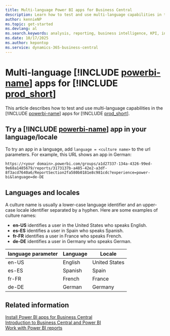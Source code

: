 ```yaml
---
title: Multi-language Power BI apps for Business Central
description: Learn how to test and use multi-language capabilities in the Power BI apps for Business Central. 
author: kennieNP
ms.topic: get-started
ms.devlang: al
ms.search.keywords: analysis, reporting, business intelligence, KPI, installation, administration
ms.date: 10/17/2025
ms.author: kepontop
ms.service: dynamics-365-business-central
---
```


# Multi-language [!INCLUDE [powerbi-name](includes/powerbi-name.md)] apps for [!INCLUDE [prod_short](includes/prod_short.md)]

This article describes how to test and use multi-language capabilities in the [!INCLUDE [powerbi-name](includes/powerbi-name.md)] apps for [!INCLUDE [prod_short](includes/prod_short.md)].

## Try a [!INCLUDE [powerbi-name](includes/powerbi-name.md)] app in your language/locale

To try an app in a language, add `language = <culture name>` to the url parameters. For example, this URL shows an app in German:

``` link
https://<your domain>.powerbi.com/groups/a1d27337-134a-4326-99ed-9e68a1485679/reports/3173137b-a485-42e2-a3df-8f3acd7640a6/ReportSection2fa580b0181e8c981cdc?experience=power-bi&language=de-DE
```

## Languages and locales

A culture name is usually a lower-case language identifier and an upper-case locale identifier separated by a hyphen. Here are some examples of culture names:

- **en-US** identifies a user in the United States who speaks English.
- **es-ES** identifies a user in Spain who speaks Spanish.
- **fr-FR** identifies a user in France who speaks French.
- **de-DE** identifies a user in Germany who speaks German.

| language parameter | Language | Locale        |
|--------------------|----------|---------------|
| en-US              | English  | United States |
| es-ES              | Spanish  | Spain         |
| fr-FR              | French   | France        |
| de-DE              | German   | Germany       |

## Related information

[Install Power BI apps for Business Central](across-powerbi-install-business-central-apps.md)  
[Introduction to Business Central and Power BI](admin-powerbi.md)  
[Work with Power BI reports](across-working-with-powerbi.md)  
